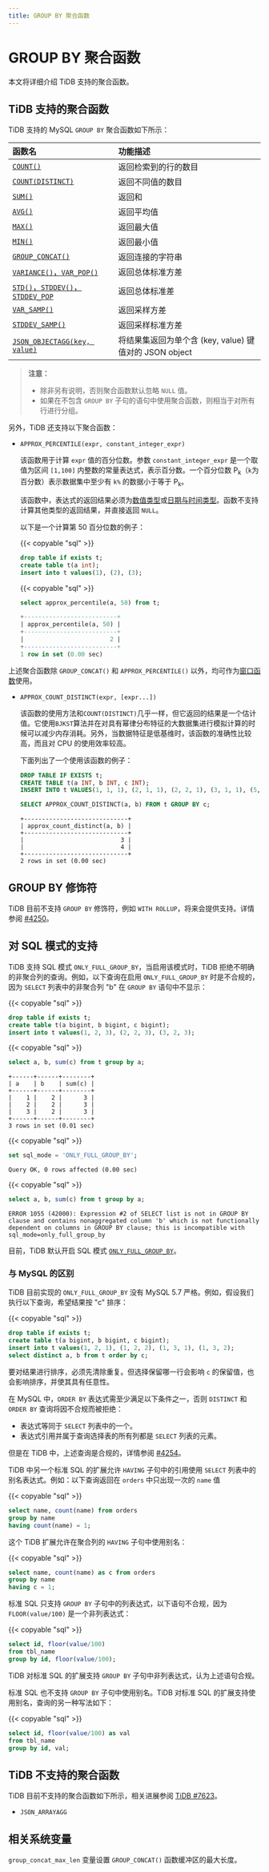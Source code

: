 ```yaml
---
title: GROUP BY 聚合函数
---
```


# GROUP BY 聚合函数

本文将详细介绍 TiDB 支持的聚合函数。

## TiDB 支持的聚合函数

TiDB 支持的 MySQL `GROUP BY` 聚合函数如下所示：

| 函数名    | 功能描述              |
|:---------|:--------------------|
| [`COUNT()`](https://dev.mysql.com/doc/refman/5.7/en/aggregate-functions.html#function_count)                   | 返回检索到的行的数目|
| [`COUNT(DISTINCT)`](https://dev.mysql.com/doc/refman/5.7/en/aggregate-functions.html#function_count-distinct)  | 返回不同值的数目 |
| [`SUM()`](https://dev.mysql.com/doc/refman/5.7/en/aggregate-functions.html#function_sum)                       | 返回和         |
| [`AVG()`](https://dev.mysql.com/doc/refman/5.7/en/aggregate-functions.html#function_avg)                       | 返回平均值     |
| [`MAX()`](https://dev.mysql.com/doc/refman/5.7/en/aggregate-functions.html#function_max)                       | 返回最大值     |
| [`MIN()`](https://dev.mysql.com/doc/refman/5.7/en/aggregate-functions.html#function_min)                       | 返回最小值     |
| [`GROUP_CONCAT()`](https://dev.mysql.com/doc/refman/5.7/en/aggregate-functions.html#function_group-concat)     | 返回连接的字符串  |
| [`VARIANCE()`，`VAR_POP()`](https://dev.mysql.com/doc/refman/5.7/en/aggregate-functions.html#function_var-pop) | 返回总体标准方差 |
| [`STD()`，`STDDEV()`，`STDDEV_POP`](https://dev.mysql.com/doc/refman/5.7/en/aggregate-functions.html#function_std) | 返回总体标准差 |
| [`VAR_SAMP()`](https://dev.mysql.com/doc/refman/5.7/en/aggregate-functions.html#function_var-samp) | 返回采样方差 |
| [`STDDEV_SAMP()`](https://dev.mysql.com/doc/refman/5.7/en/aggregate-functions.html#function_stddev-samp) | 返回采样标准方差 |
| [`JSON_OBJECTAGG(key, value)`](https://dev.mysql.com/doc/refman/5.7/en/aggregate-functions.html#function_json-objectagg) | 将结果集返回为单个含 (key, value) 键值对的 JSON object |

> **注意：**
>
> - 除非另有说明，否则聚合函数默认忽略 `NULL` 值。
> - 如果在不包含 `GROUP BY` 子句的语句中使用聚合函数，则相当于对所有行进行分组。

另外，TiDB 还支持以下聚合函数：

+ `APPROX_PERCENTILE(expr, constant_integer_expr)`

    该函数用于计算 `expr` 值的百分位数。参数 `constant_integer_expr` 是一个取值为区间 `[1,100]` 内整数的常量表达式，表示百分数。一个百分位数 P<sub>k</sub>（`k`为百分数）表示数据集中至少有 `k%` 的数据小于等于 P<sub>k</sub>。

    该函数中，表达式的返回结果必须为[数值类型](/data-type-numeric.md)或[日期与时间类型](/data-type-date-and-time.md)。函数不支持计算其他类型的返回结果，并直接返回 `NULL`。

    以下是一个计算第 50 百分位数的例子：

    {{< copyable "sql" >}}

    ```sql
    drop table if exists t;
    create table t(a int);
    insert into t values(1), (2), (3);
    ```

    {{< copyable "sql" >}}

    ```sql
    select approx_percentile(a, 50) from t;
    ```

    ```sql
    +--------------------------+
    | approx_percentile(a, 50) |
    +--------------------------+
    |                        2 |
    +--------------------------+
    1 row in set (0.00 sec)
    ```

上述聚合函数除 `GROUP_CONCAT()` 和 `APPROX_PERCENTILE()` 以外，均可作为[窗口函数](/functions-and-operators/window-functions.md)使用。

+ `APPROX_COUNT_DISTINCT(expr, [expr...])`

    该函数的使用方法和`COUNT(DISTINCT)`几乎一样，但它返回的结果是一个估计值。它使用`BJKST`算法并在对具有幂律分布特征的大数据集进行模拟计算的时候可以减少内存消耗。另外，当数据特征是低基维时，该函数的准确性比较高，而且对 CPU 的使用效率较高。

    下面列出了一个使用该函数的例子：

    ```sql
    DROP TABLE IF EXISTS t;
    CREATE TABLE t(a INT, b INT, c INT);
    INSERT INTO t VALUES(1, 1, 1), (2, 1, 1), (2, 2, 1), (3, 1, 1), (5, 1, 2), (5, 1, 2), (6, 1, 2), (7, 1, 2);
    ```

    ```sql
    SELECT APPROX_COUNT_DISTINCT(a, b) FROM t GROUP BY c;
    ```

    ```
    +-----------------------------+
    | approx_count_distinct(a, b) |
    +-----------------------------+
    |                           3 |
    |                           4 |
    +-----------------------------+
    2 rows in set (0.00 sec)
    ```

## GROUP BY 修饰符

TiDB 目前不支持 `GROUP BY` 修饰符，例如 `WITH ROLLUP`，将来会提供支持。详情参阅 [#4250](https://github.com/pingcap/tidb/issues/4250)。

## 对 SQL 模式的支持

TiDB 支持 SQL 模式 `ONLY_FULL_GROUP_BY`，当启用该模式时，TiDB 拒绝不明确的非聚合列的查询。例如，以下查询在启用 `ONLY_FULL_GROUP_BY` 时是不合规的，因为 `SELECT` 列表中的非聚合列 "b" 在 `GROUP BY` 语句中不显示：

{{< copyable "sql" >}}

```sql
drop table if exists t;
create table t(a bigint, b bigint, c bigint);
insert into t values(1, 2, 3), (2, 2, 3), (3, 2, 3);
```

{{< copyable "sql" >}}

```sql
select a, b, sum(c) from t group by a;
```

```
+------+------+--------+
| a    | b    | sum(c) |
+------+------+--------+
|    1 |    2 |      3 |
|    2 |    2 |      3 |
|    3 |    2 |      3 |
+------+------+--------+
3 rows in set (0.01 sec)
```

{{< copyable "sql" >}}

```sql
set sql_mode = 'ONLY_FULL_GROUP_BY';
```

```
Query OK, 0 rows affected (0.00 sec)
```

{{< copyable "sql" >}}

```sql
select a, b, sum(c) from t group by a;
```

```
ERROR 1055 (42000): Expression #2 of SELECT list is not in GROUP BY clause and contains nonaggregated column 'b' which is not functionally dependent on columns in GROUP BY clause; this is incompatible with sql_mode=only_full_group_by
```

目前，TiDB 默认开启 SQL 模式 [`ONLY_FULL_GROUP_BY`](/mysql-compatibility.md#sql-模式)。

### 与 MySQL 的区别

TiDB 目前实现的 `ONLY_FULL_GROUP_BY` 没有 MySQL 5.7 严格。例如，假设我们执行以下查询，希望结果按 "c" 排序：

{{< copyable "sql" >}}

```sql
drop table if exists t;
create table t(a bigint, b bigint, c bigint);
insert into t values(1, 2, 1), (1, 2, 2), (1, 3, 1), (1, 3, 2);
select distinct a, b from t order by c;
```

要对结果进行排序，必须先清除重复。但选择保留哪一行会影响 `c` 的保留值，也会影响排序，并使其具有任意性。

在 MySQL 中，`ORDER BY` 表达式需至少满足以下条件之一，否则 `DISTINCT` 和 `ORDER BY` 查询将因不合规而被拒绝：

- 表达式等同于 `SELECT` 列表中的一个。
- 表达式引用并属于查询选择表的所有列都是 `SELECT` 列表的元素。

但是在 TiDB 中，上述查询是合规的，详情参阅 [#4254](https://github.com/pingcap/tidb/issues/4254)。

TiDB 中另一个标准 SQL 的扩展允许 `HAVING` 子句中的引用使用 `SELECT` 列表中的别名表达式。例如：以下查询返回在 `orders` 中只出现一次的 `name` 值

{{< copyable "sql" >}}

```sql
select name, count(name) from orders
group by name
having count(name) = 1;
```

这个 TiDB 扩展允许在聚合列的 `HAVING` 子句中使用别名：

{{< copyable "sql" >}}

```sql
select name, count(name) as c from orders
group by name
having c = 1;
```

标准 SQL 只支持 `GROUP BY` 子句中的列表达式，以下语句不合规，因为 `FLOOR(value/100)` 是一个非列表达式：

{{< copyable "sql" >}}

```sql
select id, floor(value/100)
from tbl_name
group by id, floor(value/100);
```

TiDB 对标准 SQL 的扩展支持 `GROUP BY` 子句中非列表达式，认为上述语句合规。

标准 SQL 也不支持 `GROUP BY` 子句中使用别名。TiDB 对标准 SQL 的扩展支持使用别名，查询的另一种写法如下：

{{< copyable "sql" >}}

```sql
select id, floor(value/100) as val
from tbl_name
group by id, val;
```

## TiDB 不支持的聚合函数

TiDB 目前不支持的聚合函数如下所示，相关进展参阅 [TiDB #7623](https://github.com/pingcap/tidb/issues/7623)。

- `JSON_ARRAYAGG`

## 相关系统变量

`group_concat_max_len` 变量设置 `GROUP_CONCAT()` 函数缓冲区的最大长度。
